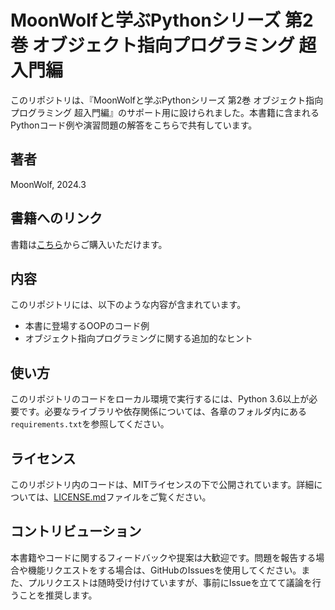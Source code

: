 # MoonWolfと学ぶPythonシリーズ 第2巻 オブジェクト指向プログラミング 超入門編

このリポジトリは、『MoonWolfと学ぶPythonシリーズ 第2巻 オブジェクト指向プログラミング 超入門編』のサポート用に設けられました。本書籍に含まれるPythonコード例や演習問題の解答をこちらで共有しています。

## 著者
MoonWolf, 2024.3

## 書籍へのリンク
書籍は[こちら](https://www.amazon.co.jp/dp/B0CYH1537B)からご購入いただけます。

## 内容
このリポジトリには、以下のような内容が含まれています。

- 本書に登場するOOPのコード例
- オブジェクト指向プログラミングに関する追加的なヒント

## 使い方
このリポジトリのコードをローカル環境で実行するには、Python 3.6以上が必要です。必要なライブラリや依存関係については、各章のフォルダ内にある`requirements.txt`を参照してください。

## ライセンス
このリポジトリ内のコードは、MITライセンスの下で公開されています。詳細については、[LICENSE.md](./LICENSE.md)ファイルをご覧ください。

## コントリビューション
本書籍やコードに関するフィードバックや提案は大歓迎です。問題を報告する場合や機能リクエストをする場合は、GitHubのIssuesを使用してください。また、プルリクエストは随時受け付けていますが、事前にIssueを立てて議論を行うことを推奨します。
